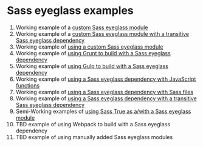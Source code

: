 # Sass eyeglass examples

1. Working example of a [custom Sass eyeglass module](custom-module)
2. Working example of a [custom Sass eyeglass module with a transitive Sass eyeglass dependency](transitive-module)
3. Working example of [using a custom Sass eyeglass module](use-custom)
4. Working example of [using Grunt to build with a Sass eyeglass dependency](use-grunt)
5. Working example of [using Gulp to build with a Sass eyeglass dependency](use-gulp)
6. Working example of [using a Sass eyeglass dependency with JavaScript functions](use-json)
7. Working example of [using a Sass eyeglass dependency with Sass files](use-sample)
8. Working example of [using a Sass eyeglass dependency with a transitive Sass eyeglass dependency](use-transitive)
9. Semi-Working examples of [using Sass True as a/with a Sass eyeglass module](use-true)
10. TBD example of using Webpack to build with a Sass eyeglass dependency
11. TBD example of using manually added Sass eyeglass modules

<!--
https://github.com/sass-eyeglass/eyeglass/issues/153
https://github.com/d--j/eyeglass-loader
https://github.com/nicbell/postscss
-->

